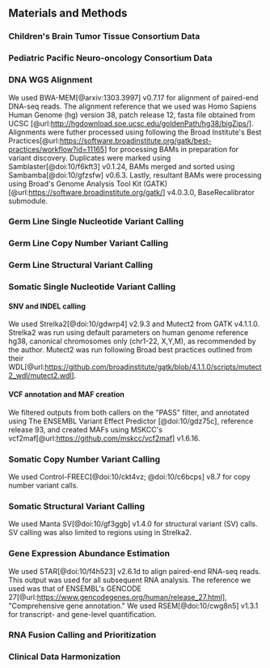## Materials and Methods

### Children's Brain Tumor Tissue Consortium Data

### Pediatric Pacific Neuro-oncology Consortium Data

### DNA WGS Alignment

We used BWA-MEM[@arxiv:1303.3997] v0.7.17 for alignment of paired-end DNA-seq reads.
The alignment reference that we used was Homo Sapiens Human Genome (hg) version 38, patch release 12, fasta file obtained from UCSC [@url:http://hgdownload.soe.ucsc.edu/goldenPath/hg38/bigZips/].
Alignments were futher processed using following the Broad Institute's Best Practices[@url:https://software.broadinstitute.org/gatk/best-practices/workflow?id=11165] for processing BAMs in preparation for variant discovery.
Duplicates were marked using Samblaster[@doi:10/f6kft3] v0.1.24, BAMs merged and sorted using Sambamba[@doi:10/gfzsfw] v0.6.3.
Lastly, resultant BAMs were processing using Broad's Genome Analysis Tool Kit (GATK)[@url:https://software.broadinstitute.org/gatk/] v4.0.3.0, BaseRecalibrator submodule.

### Germ Line Single Nucleotide Variant Calling

### Germ Line Copy Number Variant Calling

### Germ Line Structural Variant Calling

### Somatic Single Nucleotide Variant Calling
#### SNV and INDEL calling

We used Strelka2[@doi:10/gdwrp4] v2.9.3 and Mutect2 from GATK v4.1.1.0.
Strelka2 was run using default parameters on human genome reference hg38, canonical chromosomes only (chr1-22, X,Y,M), as recommended by the author.
Mutect2 was run following Broad best practices outlined from their WDL[@url:https://github.com/broadinstitute/gatk/blob/4.1.1.0/scripts/mutect2_wdl/mutect2.wdl].  

#### VCF annotation and MAF creation

We filtered outputs from both callers on the "PASS" filter, and annotated using The ENSEMBL Variant Effect Predictor [@doi:10/gdz75c], reference release 93, and created MAFs using MSKCC's vcf2maf[@url:https://github.com/mskcc/vcf2maf] v1.6.16.

### Somatic Copy Number Variant Calling

We used Control-FREEC[@doi:10/ckt4vz; @doi:10/c6bcps] v8.7 for copy number variant calls.

### Somatic Structural Variant Calling

We used Manta SV[@doi:10/gf3ggb] v1.4.0 for structural variant (SV) calls.
SV calling was also limited to regions using in Strelka2.

### Gene Expression Abundance Estimation
We used STAR[@doi:10/f4h523] v2.6.1d to align paired-end RNA-seq reads.
This output was used for all subsequent RNA analysis. The reference we used was that of ENSEMBL's GENCODE 27[@url:https://www.gencodegenes.org/human/release_27.html], "Comprehensive gene annotation."
We used RSEM[@doi:10/cwg8n5] v1.3.1 for transcript- and gene-level quantification.

### RNA Fusion Calling and Prioritization

### Clinical Data Harmonization
